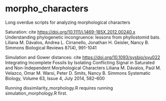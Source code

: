 # morpho_characters
Long overdue scripts for analyzing morphological characters

Saturation: cite https://doi.org/10.1111/j.1469-185X.2012.00240.x
Understanding phylogenetic incongruence: lessons from phyllostomid bats.
Liliana M. Dávalos, Andrea L. Cirranello, Jonathan H. Geisler, Nancy B. Simmons 
Biological Reviews 87(4), 991-1041

Simulation and Gower distances: cite https://doi.org/10.1093/sysbio/syu022
Integrating Incomplete Fossils by Isolating Conflicting Signal in Saturated and Non-Independent Morphological Characters
Liliana M. Dávalos, Paúl M. Velazco, Omar M. Warsi, Peter D. Smits, Nancy B. Simmons 
Systematic Biology, Volume 63, Issue 4, July 2014, 582–600

Running dissimilarity_morphology.R requires running simulation_morphology.R first. 
